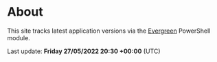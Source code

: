# About

This site tracks latest application versions via the [Evergreen](https://stealthpuppy.com/evergreen/) PowerShell module.

Last update: **Friday 27/05/2022 20:30 +00:00** (UTC)